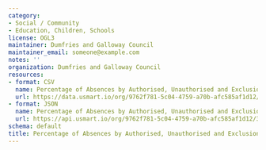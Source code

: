 ```yaml
---
category:
- Social / Community
- Education, Children, Schools
license: OGL3
maintainer: Dumfries and Galloway Council
maintainer_email: someone@example.com
notes: ''
organization: Dumfries and Galloway Council
resources:
- format: CSV
  name: Percentage of Absences by Authorised, Unauthorised and Exclusions CSV
  url: https://data.usmart.io/org/9762f781-5c04-4759-a70b-afc585af1d12/resource?resourceGUID=3dcfc9aa-b1eb-41f7-8385-1ccfa420e303
- format: JSON
  name: Percentage of Absences by Authorised, Unauthorised and Exclusions JSON
  url: https://api.usmart.io/org/9762f781-5c04-4759-a70b-afc585af1d12/343e83eb-7841-4eb5-a73a-61047ee6d823/1/urql
schema: default
title: Percentage of Absences by Authorised, Unauthorised and Exclusions
---
```

